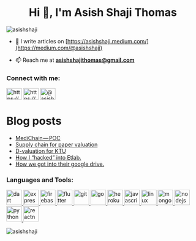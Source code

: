 <h1 align="center">Hi 👋, I'm Asish Shaji Thomas</h1>
<p align="left"> <img src="https://komarev.com/ghpvc/?username=asishshaji&label=Profile%20views&color=0e75b6&style=flat" alt="asishshaji" /> </p>

- 📝 I write articles on [https://asishshaji.medium.com/](https://medium.com/@asishshaji)

- 📫 Reach me at **asishshajithomas@gmail.com**



<h3 align="left">Connect with me:</h3>
<p align="left">
<a href="https://dev.to/https://dev.to/asishshajithomas" target="blank"><img align="center" src="https://cdn.jsdelivr.net/npm/simple-icons@3.0.1/icons/dev-dot-to.svg" alt="https://dev.to/asishshajithomas" height="30" width="40" /></a>
<a href="https://linkedin.com/in/https://www.linkedin.com/in/asish-shaji-thomas/" target="blank"><img align="center" src="https://cdn.jsdelivr.net/npm/simple-icons@3.0.1/icons/linkedin.svg" alt="https://www.linkedin.com/in/asish-shaji-thomas/" height="30" width="40" /></a>
<a href="https://medium.com/@asishshaji" target="blank"><img align="center" src="https://cdn.jsdelivr.net/npm/simple-icons@3.0.1/icons/medium.svg" alt="@asishshaji" height="30" width="40" /></a>
</p>

# Blog posts

<!-- BLOG-POST-LIST:START -->
- [MediChain — POC](https://medium.com/@asishshaji/medichain-poc-179931c87347?source=rss-4b50d1b29c49------2)
- [Supply chain for paper valuation](https://dev.to/asishshajithomas/supply-chain-for-paper-valuation-50lp)
- [D-valuation for KTU](https://medium.com/@asishshaji/d-valuation-for-ktu-a13813e6efb2?source=rss-4b50d1b29c49------2)
- [How I “hacked” into Etlab.](https://medium.com/@asishshaji/how-i-hacked-into-etlab-d91c26bf9cc1?source=rss-4b50d1b29c49------2)
- [How we got into their google drive.](https://medium.com/nivata-infosec/how-we-got-into-their-google-drive-d5a809defb0?source=rss-4b50d1b29c49------2)
<!-- BLOG-POST-LIST:END -->

<h3 align="left">Languages and Tools:</h3>
<p align="left"> <a href="https://dart.dev" target="_blank"> <img src="https://www.vectorlogo.zone/logos/dartlang/dartlang-icon.svg" alt="dart" width="40" height="40"/> </a> <a href="https://expressjs.com" target="_blank"> <img src="https://devicons.github.io/devicon/devicon.git/icons/express/express-original-wordmark.svg" alt="express" width="40" height="40"/> </a> <a href="https://firebase.google.com/" target="_blank"> <img src="https://www.vectorlogo.zone/logos/firebase/firebase-icon.svg" alt="firebase" width="40" height="40"/> </a> <a href="https://flutter.dev" target="_blank"> <img src="https://www.vectorlogo.zone/logos/flutterio/flutterio-icon.svg" alt="flutter" width="40" height="40"/> </a> <a href="https://git-scm.com/" target="_blank"> <img src="https://www.vectorlogo.zone/logos/git-scm/git-scm-icon.svg" alt="git" width="40" height="40"/> </a> <a href="https://golang.org" target="_blank"> <img src="https://devicons.github.io/devicon/devicon.git/icons/go/go-original.svg" alt="go" width="40" height="40"/> </a> <a href="https://heroku.com" target="_blank"> <img src="https://www.vectorlogo.zone/logos/heroku/heroku-icon.svg" alt="heroku" width="40" height="40"/> </a> <a href="https://developer.mozilla.org/en-US/docs/Web/JavaScript" target="_blank"> <img src="https://devicons.github.io/devicon/devicon.git/icons/javascript/javascript-original.svg" alt="javascript" width="40" height="40"/> </a> <a href="https://www.linux.org/" target="_blank"> <img src="https://devicons.github.io/devicon/devicon.git/icons/linux/linux-original.svg" alt="linux" width="40" height="40"/> </a> <a href="https://www.mongodb.com/" target="_blank"> <img src="https://devicons.github.io/devicon/devicon.git/icons/mongodb/mongodb-original-wordmark.svg" alt="mongodb" width="40" height="40"/> </a> <a href="https://nodejs.org" target="_blank"> <img src="https://devicons.github.io/devicon/devicon.git/icons/nodejs/nodejs-original-wordmark.svg" alt="nodejs" width="40" height="40"/> </a> <a href="https://www.python.org" target="_blank"> <img src="https://devicons.github.io/devicon/devicon.git/icons/python/python-original.svg" alt="python" width="40" height="40"/> </a> <a href="https://reactnative.dev/" target="_blank"> <img src="https://reactnative.dev/img/header_logo.svg" alt="reactnative" width="40" height="40"/> </a> </p>

<p><img align="left" src="https://github-readme-stats.vercel.app/api/top-langs?username=asishshaji&show_icons=true&locale=en&layout=compact" alt="asishshaji" /></p>


